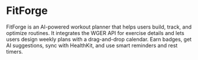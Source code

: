 # FitForge
FitForge is an AI-powered workout planner that helps users build, track, and optimize routines. It integrates the WGER API for exercise details and lets users design weekly plans with a drag-and-drop calendar. Earn badges, get AI suggestions, sync with HealthKit, and use smart reminders and rest timers.

